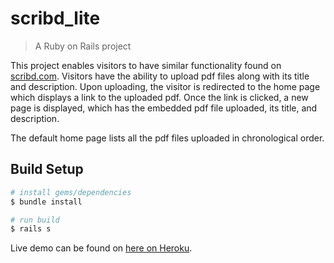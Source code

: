 # scribd_lite

> A Ruby on Rails project

This project enables visitors to have similar functionality found on [scribd.com](https://www.scribd.com/). Visitors have the ability to upload pdf files along with its title and description. Upon uploading, the visitor is redirected to the home page which displays a link to the uploaded pdf. Once the link is clicked, a new page is displayed, which has the embedded pdf file uploaded, its title, and description.

The default home page lists all the pdf files uploaded in chronological order.

## Build Setup

``` bash
# install gems/dependencies
$ bundle install

# run build
$ rails s
```
Live demo can be found on [here on Heroku](https://warm-sea-87760.herokuapp.com/). <br><br>
